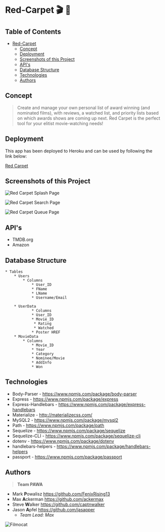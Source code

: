 # Red-Carpet :clapper: :movie_camera:

## Table of Contents

- [Red-Carpet](#red-carpet-clapper-moviecamera)
	- [Concept](#concept)
	- [Deployment](#deployment)
	- [Screenshots of this Project](#screenshots-of-this-project)
	- [API's](#apis)
	- [Database Structure](#database-structure)
	- [Technologies](#technologies)
	- [Authors](#authors)

## Concept

>Create and manage your own personal list of award winning (and nominated films), with reviews, a watched list, and priority lists based on which awards shows are coming up next. Red Carpet is the perfect tool for your elitist movie-watching needs!

## Deployment

This app has been deployed to Heroku and can be used by following the link below:

[Red Carpet](https://red-carpet-app.herokuapp.com/ "Red Carpet - https://red-carpet-app.herokuapp.com")

## Screenshots of this Project

![Red Carpet Splash Page](https://raw.github.com/ackermax/red-carpet/master/screenshots/screenshot1.gif "Red Carpet Splash Page")

![Red Carpet Search Page](https://raw.github.com/ackermax/red-carpet/master/screenshots/screenshot2.png "Red Carpet Search Page")

![Red Carpet Queue Page](https://raw.github.com/ackermax/red-carpet/master/screenshots/screenshot3.png "Red Carpet Queue Page")

## API's

* TMDB.org
* Amazon

## Database Structure

```
* Tables
	* Users
		* Columns
			* User_ID
			* FName
			* LName
			* Username/Email

	* UserData
			* Columns
			* User_ID
			* Movie_ID
			 * Rating
			 * Watched
			* Poster HREF
	* MovieData
		* Columns
			* Movie_ID
			* Year
			* Category
			* Nominee/Movie
			* AddInfo
			* Won
```

## Technologies

* Body-Parser - https://www.npmjs.com/package/body-parser
* Express - https://www.npmjs.com/package/express
* Express-Handlebars - https://www.npmjs.com/package/express-handlebars
* Materialize - http://materializecss.com/
* MySQL2 - https://www.npmjs.com/package/mysql2
* Path - https://www.npmjs.com/package/path
* Sequelize - https://www.npmjs.com/package/sequelize
* Sequelize-CLI - https://www.npmjs.com/package/sequelize-cli
* dotenv - https://www.npmjs.com/package/dotenv
* handlebars-helpers - https://www.npmjs.com/package/handlebars-helpers
* passport - https://www.npmjs.com/package/passport

## Authors

> **Team PAWA**
+ Mark **P**owalisz https://github.com/FenixRising13
+ Max **A**ckerman https://github.com/ackermax
+ Steve **W**alker https://github.com/captnwalker
+ Jason **A**pfel https://github.com/jasapper
  - *Team Lead: Max*

![Filmocat](https://octodex.github.com/images/filmtocat.png)